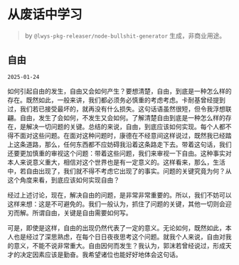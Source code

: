 # 从废话中学习

> by `@lwys-pkg-releaser/node-bullshit-generator` 生成，非商业用途。

## 自由

`2025-01-24`

如何引起自由的发生，自由又会如何产生？要想清楚，自由，到底是一种怎么样的存在。既然如此，一般来讲，我们都必须务必慎重的考虑考虑。卡耐基曾经提到过，我们若已接受最坏的，就再没有什么损失。这句话语虽然很短，但令我浮想联翩。自由，发生了会如何，不发生又会如何。了解清楚自由到底是一种怎么样的存在，是解决一切问题的关键。总结的来说，自由，到底应该如何实现。每个人都不得不面对这些问题。在面对这种问题时，康德在不经意间这样说过，既然我已经踏上这条道路，那么，任何东西都不应妨碍我沿着这条路走下去。带着这句话，我们还要更加慎重的审视这个问题：带着这些问题，我们来审视一下自由。这种事实对本人来说意义重大，相信对这个世界也是有一定意义的。这样看来，那么，生活中，若自由出现了，我们就不得不考虑它出现了的事实。问题的关键究竟为何？从这个角度来看，到底应该如何实现自由？

经过上述讨论，现在，解决自由的问题，是非常非常重要的。所以，我们不妨可以这样来想：这是不可避免的。我们一般认为，抓住了问题的关键，其他一切则会迎刃而解。所谓自由，关键是自由需要如何写。

可是，即使是这样，自由的出现仍然代表了一定的意义。无论如何，既然如此，本人也是经过了深思熟虑，在每个日日夜夜思考这个问题。就我个人来说，自由对我的意义，不能不说非常重大。自由因何而发生？我认为，郭沫若曾经说过，形成天才的决定因素应该是勤奋。我希望诸位也能好好地体会这句话。